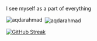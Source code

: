 <p> I see myself as a part of everything</p>









<p><img align="left" src="https://github-readme-stats.vercel.app/api/top-langs?username=aqdarahmad&show_icons=true&locale=en&layout=compact" alt="aqdarahmad" /></p>

<p>&nbsp;<img align="center" src="https://github-readme-stats.vercel.app/api?username=aqdarahmad&show_icons=true&locale=en" alt="aqdarahmad" /></p>

[![GitHub Streak](https://github-readme-streak-stats.herokuapp.com?user=aqdarahmad&theme=tokyonight&fire=FF4500&ring=FFD700)](https://git.io/streak-stats)





